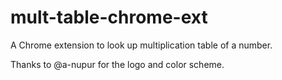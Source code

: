 # mult-table-chrome-ext

A Chrome extension to look up multiplication table of a number.

Thanks to @a-nupur for the logo and color scheme.
